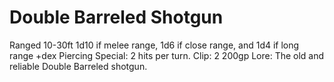 # Double Barreled Shotgun
Ranged 10-30ft
1d10 if melee range, 1d6 if close range, and 1d4 if long range +dex Piercing
Special: 2 hits per turn.
Clip: 2
200gp
Lore: The old and reliable Double Barreled shotgun.